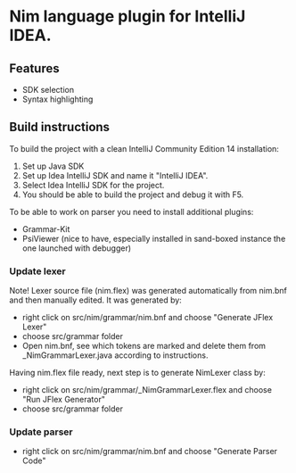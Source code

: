# Nim language plugin for IntelliJ IDEA.

## Features
* SDK selection
* Syntax highlighting

## Build instructions

To build the project with a clean IntelliJ Community Edition 14 installation:

1. Set up Java SDK
2. Set up Idea IntelliJ SDK and name it "IntelliJ IDEA".
3. Select Idea IntelliJ SDK for the project.
4. You should be able to build the project and debug it with F5.

To be able to work on parser you need to install additional plugins:
- Grammar-Kit
- PsiViewer (nice to have, especially installed in sand-boxed instance the one launched with debugger)

### Update lexer

Note! Lexer source file (nim.flex) was generated automatically from nim.bnf and then manually edited.
It was generated by:
- right click on src/nim/grammar/nim.bnf and choose "Generate JFlex Lexer"
- choose src/grammar folder
- Open nim.bnf, see which tokens are marked and delete them from _NimGrammarLexer.java according to instructions.

Having nim.flex file ready, next step is to generate NimLexer class by:
- right click on src/nim/grammar/_NimGrammarLexer.flex and choose "Run JFlex Generator"
- choose src/grammar folder

### Update parser

- right click on src/nim/grammar/nim.bnf and choose "Generate Parser Code"
